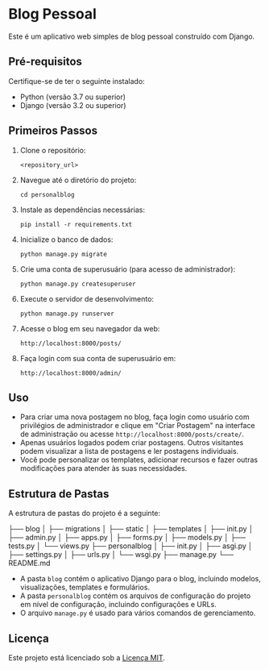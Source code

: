 # Blog Pessoal

Este é um aplicativo web simples de blog pessoal construído com Django.

## Pré-requisitos

Certifique-se de ter o seguinte instalado:

- Python (versão 3.7 ou superior)
- Django (versão 3.2 ou superior)

## Primeiros Passos

1. Clone o repositório:

   `<repository_url>`

2. Navegue até o diretório do projeto:

   `cd personalblog`

3. Instale as dependências necessárias:

   `pip install -r requirements.txt`

4. Inicialize o banco de dados:

   `python manage.py migrate`

5. Crie uma conta de superusuário (para acesso de administrador):

   `python manage.py createsuperuser`

6. Execute o servidor de desenvolvimento:

   `python manage.py runserver`

7. Acesse o blog em seu navegador da web:

   `http://localhost:8000/posts/`

8. Faça login com sua conta de superusuário em:

   `http://localhost:8000/admin/`

## Uso

- Para criar uma nova postagem no blog, faça login como usuário com privilégios de administrador e clique em "Criar Postagem" na interface de administração ou acesse `http://localhost:8000/posts/create/`.
- Apenas usuários logados podem criar postagens. Outros visitantes podem visualizar a lista de postagens e ler postagens individuais.
- Você pode personalizar os templates, adicionar recursos e fazer outras modificações para atender às suas necessidades.

## Estrutura de Pastas

A estrutura de pastas do projeto é a seguinte:

├── blog
│ ├── migrations
│ ├── static
│ ├── templates
│ ├── init.py
│ ├── admin.py
│ ├── apps.py
│ ├── forms.py
│ ├── models.py
│ ├── tests.py
│ └── views.py
├── personalblog
│ ├── init.py
│ ├── asgi.py
│ ├── settings.py
│ ├── urls.py
│ └── wsgi.py
├── manage.py
└── README.md


- A pasta `blog` contém o aplicativo Django para o blog, incluindo modelos, visualizações, templates e formulários.
- A pasta `personalblog` contém os arquivos de configuração do projeto em nível de configuração, incluindo configurações e URLs.
- O arquivo `manage.py` é usado para vários comandos de gerenciamento.

## Licença

Este projeto está licenciado sob a [Licença MIT](LICENSE).
